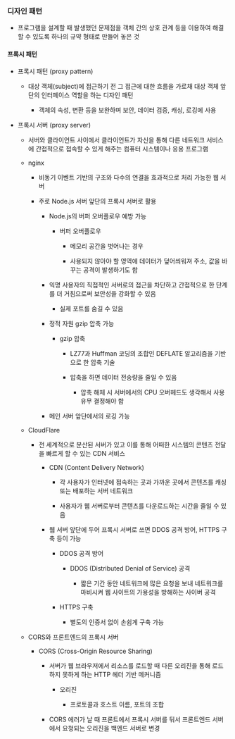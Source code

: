 ### 디자인 패턴

- 프로그램을 설계할 때 발생했던 문제점을 객체 간의 상호 관계 등을 이용하여 해결할 수 있도록 하나의 규약 형태로 만들어 놓은 것

#### 프록시 패턴

- 프록시 패턴 (proxy pattern)
  
  - 대상 객체(subject)에 접근하기 전 그 접근에 대한 흐름을 가로채 대상 객체 앞단의 인터페이스 역할을 하는 디자인 패턴
    
    - 객체의 속성, 변환 등을 보완하며 보안, 데이터 검증, 캐싱, 로깅에 사용

- 프록시 서버 (proxy server)
  
  - 서버와 클라이언트 사이에서 클라이언트가 자신을 통해 다른 네트워크 서비스에 간접적으로 접속할 수 있게 해주는 컴퓨터 시스템이나 응용 프로그램
  
  - nginx
    
    - 비동기 이벤트 기반의 구조와 다수의 연결을 효과적으로 처리 가능한 웹 서버
    
    - 주로 Node.js 서버 앞단의 프록시 서버로 활용
      
      - Node.js의 버퍼 오버플로우 예방 가능
        
        - 버퍼 오버플로우
          
          - 메모리 공간을 벗어나는 경우
          
          - 사용되지 않아야 할 영역에 데이터가 덮어씌워져 주소, 값을 바꾸는 공격이 발생하기도 함
      
      - 익명 사용자의 직접적인 서버로의 접근을 차단하고 간접적으로 한 단계를 더 거침으로써 보안성을 강화할 수 있음
        
        - 실제 포트를 숨길 수 있음
      
      - 정적 자원 gzip 압축 가능
        
        - gzip 압축
          
          - LZ77과 Huffman 코딩의 조합인 DEFLATE 알고리즘을 기반으로 한 압축 기술
          
          - 압축을 하면 데이터 전송량을 줄일 수 있음
            
            - 압축 해체 시 서버에서의 CPU 오버헤드도 생각해서 사용 유무 결정해야 함
      
      - 메인 서버 앞단에서의 로깅 가능
  
  - CloudFlare
    
    - 전 세계적으로 분산된 서버가 있고 이를 통해 어떠한 시스템의 콘텐츠 전달을 빠르게 할 수 있는 CDN 서비스
      
      - CDN (Content Delivery Network)
        
        - 각 사용자가 인터넷에 접속하는 곳과 가까운 곳에서 콘텐츠를 캐싱 또는 배포하는 서버 네트워크
        
        - 사용자가 웹 서버로부터 콘텐츠를 다운로드하는 시간을 줄일 수 있음
      
      - 웹 서버 앞단에 두어 프록시 서버로 쓰면 DDOS 공격 방어, HTTPS 구축 등이 가능
        
        - DDOS 공격 방어
          
          - DDOS (Distributed Denial of Service) 공격
            
            - 짧은 기간 동안 네트워크에 많은 요청을 보내 네트워크를 마비시켜 웹 사이트의 가용성을 방해하는 사이버 공격
        
        - HTTPS 구축
          
          - 별도의 인증서 없이 손쉽게 구축 가능
  
  - CORS와 프론트엔드의 프록시 서버
    
    - CORS (Cross-Origin Resource Sharing)
      
      - 서버가 웹 브라우저에서 리소스를 로드할 때 다른 오리진을 통해 로드하지 못하게 하는 HTTP 헤더 기반 메커니즘
        
        - 오리진
          
          - 프로토콜과 호스트 이름, 포트의 조합
      
      - CORS 에러가 날 때 프론트에서 프록시 서버를 둬서 프론트엔드 서버에서 요청되는 오리진을 백엔드 서버로 변경
